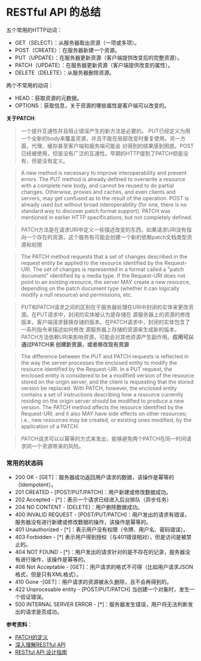 # RESTful API 的总结

五个常用的HTTP动词：
- GET（SELECT）：从服务器取出资源（一项或多项）。
- POST（CREATE）：在服务器新建一个资源。
- PUT（UPDATE）：在服务器更新资源（客户端提供改变后的完整资源）。
- PATCH（UPDATE）：在服务器更新资源（客户端提供改变的属性）。
- DELETE（DELETE）：从服务器删除资源。

两个不常用的动词：
- HEAD：获取资源的元数据。
- OPTIONS：获取信息，关于资源的哪些属性是客户端可以改变的。


**关于PATCH**: 
> 一个提升互通性并且阻止错误产生的新方法是必要的。 PUT已经定义为用一个全新的body来覆盖资源，并且不能在局部改变时重复使用。另一方面，代理、缓存甚至客户端和服务端可能会
对得到的结果感到困惑。POST已经被使用，但是没有广泛的互通性。早期的HTTP提到了PATCH但是没有，但是没有定义。

> A new method is necessary to improve interoperability and prevent
     errors.  The PUT method is already defined to overwrite a resource
     with a complete new body, and cannot be reused to do partial changes.
     Otherwise, proxies and caches, and even clients and servers, may get
     confused as to the result of the operation.  POST is already used but
     without broad interoperability (for one, there is no standard way to
     discover patch format support).  PATCH was mentioned in earlier HTTP
     specifications, but not completely defined.

> PATCH方法是在请求URI中定义一些描述改变的东西，如果请求URI没有指向一个存在的资源，这个服务有可能会创建一个新的依赖patch文档类型资源和权限

> The PATCH method requests that a set of changes described in the
     request entity be applied to the resource identified by the Request-
     URI.  The set of changes is represented in a format called a "patch
     document" identified by a media type.  If the Request-URI does not
     point to an existing resource, the server MAY create a new resource,
     depending on the patch document type (whether it can logically modify
     a null resource) and permissions, etc.
     
> PUT和PATCH请求之间的区别在于服务器处理在URI中封闭的实体来更改资源。在PUT请求中，封闭的实体被认为是存储在
源服务器上的资源的修改版本，客户端请求替换存储的版本。在PATCH请求中，封闭的实体包含了一系列指令来描述如何修改
源服务器上存储的资源来生成新的版本。PATCH方法依赖URI来影响资源，可能会对其他资源产生副作用。**应用可以通过PATCH来
创建新资源，或者修改现有资源**

>  The difference between the PUT and PATCH requests is reflected in the
     way the server processes the enclosed entity to modify the resource
     identified by the Request-URI.  In a PUT request, the enclosed entity
     is considered to be a modified version of the resource stored on the
     origin server, and the client is requesting that the stored version
     be replaced.  With PATCH, however, the enclosed entity contains a set
     of instructions describing how a resource currently residing on the
     origin server should be modified to produce a new version.  The PATCH
     method affects the resource identified by the Request-URI, and it
     also MAY have side effects on other resources; i.e., new resources
     may be created, or existing ones modified, by the application of a
     PATCH.
     
> PATCH请求可以以幂等的方式来发出，能够避免两个PATCH在同一时间请求同一个资源带来的风险。

### 常用的状态码
- 200 OK - [GET]：服务器成功返回用户请求的数据，该操作是幂等的（Idempotent）。
- 201 CREATED - [POST/PUT/PATCH]：用户新建或修改数据成功。
- 202 Accepted - [*]：表示一个请求已经进入后台排队（异步任务）
- 204 NO CONTENT - [DELETE]：用户删除数据成功。
- 400 INVALID REQUEST - [POST/PUT/PATCH]：用户发出的请求有错误，服务器没有进行新建或修改数据的操作，该操作是幂等的。
- 401 Unauthorized - [*]：表示用户没有权限（令牌、用户名、密码错误）。
- 403 Forbidden - [*] 表示用户得到授权（与401错误相对），但是访问是被禁止的。
- 404 NOT FOUND - [*]：用户发出的请求针对的是不存在的记录，服务器没有进行操作，该操作是幂等的。
- 406 Not Acceptable - [GET]：用户请求的格式不可得（比如用户请求JSON格式，但是只有XML格式）。
- 410 Gone -[GET]：用户请求的资源被永久删除，且不会再得到的。
- 422 Unprocesable entity - [POST/PUT/PATCH] 当创建一个对象时，发生一个验证错误。
- 500 INTERNAL SERVER ERROR - [*]：服务器发生错误，用户将无法判断发出的请求是否成功。

**参考资料**：  
- [PATCH的定义](https://tools.ietf.org/html/rfc5789)
- [深入理解RESTful API](https://www.jianshu.com/p/84568e364ee8)
- [RESTful API 设计指南](http://www.ruanyifeng.com/blog/2014/05/restful_api.html)